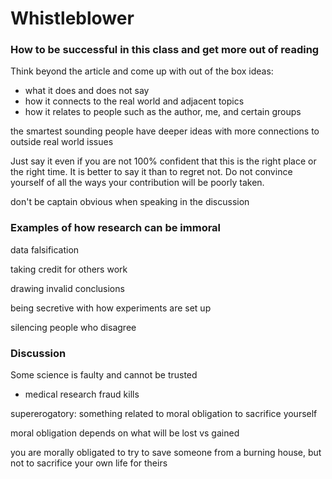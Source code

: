 # Whistleblower

### How to be successful in this class and get more out of reading

Think beyond the article and come up with out of the box ideas:
- what it does and does not say
- how it connects to the real world and adjacent topics
- how it relates to people such as the author, me, and certain groups

the smartest sounding people have deeper ideas with more connections to outside real world issues

Just say it even if you are not 100% confident that this is the right place or the right time. It is better to say it than to regret not. Do not convince yourself of all the ways your contribution will be poorly taken.

don't be captain obvious when speaking in the discussion

### Examples of how research can be immoral

data falsification

taking credit for others work

drawing invalid conclusions

being secretive with how experiments are set up

silencing people who disagree

### Discussion

Some science is faulty and cannot be trusted
- medical research fraud kills

supererogatory: something related to moral obligation to sacrifice yourself

moral obligation depends on what will be lost vs gained

you are morally obligated to try to save someone from a burning house, but not to sacrifice your own life for theirs
